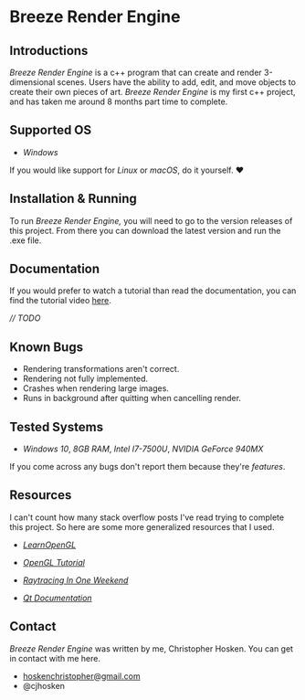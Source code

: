 # Breeze Render Engine

## Introductions

*Breeze Render Engine* is a c++ program that can create and render 3-dimensional scenes. Users have the ability to add, edit, and move objects to create their own pieces of art. *Breeze Render Engine* is my first c++ project, and has taken me around 8 months part time to complete.

## Supported OS

- *Windows*

If you would like support for *Linux* or *macOS*, do it yourself. ❤

## Installation & Running

To run *Breeze Render Engine,* you will need to go to the version releases of this project. From there you can download the latest version and run the .exe file.

## Documentation

If you would prefer to watch a tutorial than read the documentation, you can find the tutorial video [here](http://youtube.com).

*// TODO*

## Known Bugs

- Rendering transformations aren't correct.
- Rendering not fully implemented.
- Crashes when rendering large images.
- Runs in background after quitting when cancelling render.

## Tested Systems

- *Windows 10*, *8GB RAM*, *Intel I7-7500U*, *NVIDIA GeForce 940MX*

If you come across any bugs don't report them because they're *features*.

## Resources
I can't count how many stack overflow posts I've read trying to complete this project. So here are some more generalized resources that I used.

- [*LearnOpenGL*](https://learnopengl.com/)

- [*OpenGL Tutorial*](http://www.opengl-tutorial.org/)

- [*Raytracing In One Weekend*](https://raytracing.github.io/books/RayTracingInOneWeekend.html)

- [*Qt Documentation*](https://doc.qt.io/)

## Contact

*Breeze Render Engine* was written by me, Christopher Hosken. You can get in contact with me here.

- hoskenchristopher@gmail.com
- @cjhosken